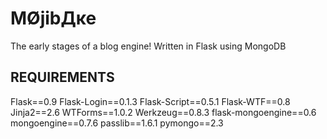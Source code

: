﻿MØjibДĸe
=

The early stages of a blog engine!
Written in Flask using MongoDB


REQUIREMENTS
-

Flask==0.9
Flask-Login==0.1.3
Flask-Script==0.5.1
Flask-WTF==0.8
Jinja2==2.6
WTForms==1.0.2
Werkzeug==0.8.3
flask-mongoengine==0.6
mongoengine==0.7.6
passlib==1.6.1
pymongo==2.3